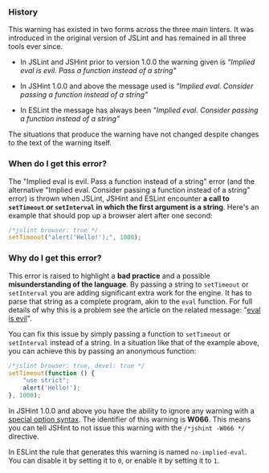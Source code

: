 <!---
{
    "titles": [
        "Implied eval is evil. Pass a function instead of a string",
        "Implied eval. Consider passing a function instead of a string",
        "W066"
    ],
    "slugs": [
        "implied-eval-is-evil-pass-a-function-instead-of-a-string",
        "implied-eval-consider-passing-a-function",
        "w066"
    ],
    "linters": [
        "jslint",
        "jshint",
        "eslint"
    ],
    "author": "jallardice"
}
-->

### History

This warning has existed in two forms across the three main linters. It was
introduced in the original version of JSLint and has remained in all three tools
ever since.

 - In JSLint and JSHint prior to version 1.0.0 the warning given is *"Implied
   eval is evil. Pass a function instead of a string"*

 - In JSHint 1.0.0 and above the message used is *"Implied eval. Consider
   passing a function instead of a string"*

 - In ESLint the message has always been *"Implied eval. Consider passing a
   function instead of a string"*

The situations that produce the warning have not changed despite changes to the
text of the warning itself.

### When do I get this error?

The "Implied    eval is evil. Pass a function instead of a string" error (and
the alternative "Implied eval. Consider    passing a function instead of a
string" error) is thrown when JSLint, JSHint and ESLint encounter **a call to
`setTimeout` or `setInterval` in which the first argument is a string**. Here's
an example that should pop up a browser alert after one second:

<!---
{
    "linter": "jslint"
}
-->
```javascript
/*jslint browser: true */
setTimeout("alert('Hello!');", 1000);
```

### Why do I get this error?

This error is raised to highlight a **bad practice** and a possible
**misunderstanding of the language**. By passing a string to `setTimeout` or
`setInterval` you are adding significant extra work for the engine. It has to
parse that string as a complete program, akin to the `eval` function. For full
details of why this is a problem see the article on the related message: "[eval
is evil][evil]".

You can fix this issue by simply passing a function to `setTimeout` or
`setInterval` instead of a string. In a situation like that of the example
above, you can achieve this by passing an anonymous function:

<!---
{
    "linter": "jslint"
}
-->
```javascript
/*jslint browser: true, devel: true */
setTimeout(function () {
    "use strict";
    alert('Hello!');
}, 1000);
```

In JSHint 1.0.0 and above you have the ability to ignore any warning with a
[special option syntax][jshintopts]. The identifier of this warning is **W066**.
This means you can tell JSHint to not issue this warning with the `/*jshint
-W066 */` directive.

In ESLint the rule that generates this warning is named `no-implied-eval`. You
can disable it by setting it to `0`, or enable it by setting it to `1`.

[evil]: /eval-is-evil
[jshintopts]: http://jshint.com/docs/#options
